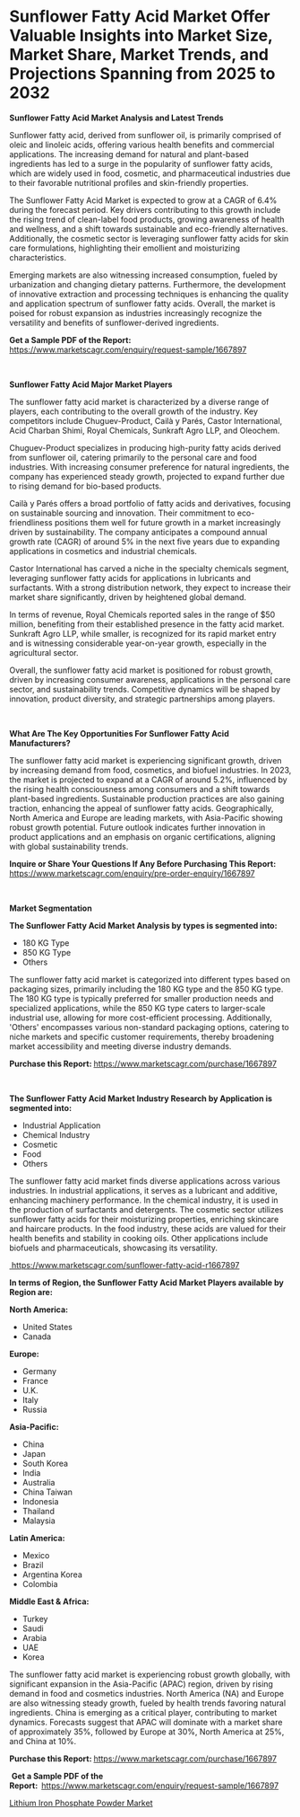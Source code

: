<p><h1>Sunflower Fatty Acid Market Offer Valuable Insights into Market Size, Market Share, Market Trends, and Projections Spanning from 2025 to 2032</h1></p><p><strong>Sunflower Fatty Acid Market Analysis and Latest Trends</strong></p>
<p><p>Sunflower fatty acid, derived from sunflower oil, is primarily comprised of oleic and linoleic acids, offering various health benefits and commercial applications. The increasing demand for natural and plant-based ingredients has led to a surge in the popularity of sunflower fatty acids, which are widely used in food, cosmetic, and pharmaceutical industries due to their favorable nutritional profiles and skin-friendly properties.</p><p>The Sunflower Fatty Acid Market is expected to grow at a CAGR of 6.4% during the forecast period. Key drivers contributing to this growth include the rising trend of clean-label food products, growing awareness of health and wellness, and a shift towards sustainable and eco-friendly alternatives. Additionally, the cosmetic sector is leveraging sunflower fatty acids for skin care formulations, highlighting their emollient and moisturizing characteristics.</p><p>Emerging markets are also witnessing increased consumption, fueled by urbanization and changing dietary patterns. Furthermore, the development of innovative extraction and processing techniques is enhancing the quality and application spectrum of sunflower fatty acids. Overall, the market is poised for robust expansion as industries increasingly recognize the versatility and benefits of sunflower-derived ingredients.</p></p>
<p><strong>Get a Sample PDF of the Report:&nbsp;</strong> <a href="https://www.marketscagr.com/enquiry/request-sample/1667897?utm_campaign=2461&utm_medium=2&utm_source=Github&utm_content=ia&utm_term=07032025&utm_id=sunflower-fatty-acid">https://www.marketscagr.com/enquiry/request-sample/1667897</a></p>
<p>&nbsp;</p>
<p><strong>Sunflower Fatty Acid Major Market Players</strong></p>
<p><p>The sunflower fatty acid market is characterized by a diverse range of players, each contributing to the overall growth of the industry. Key competitors include Chuguev-Product, Cailà y Parés, Castor International, Acid Charban Shimi, Royal Chemicals, Sunkraft Agro LLP, and Oleochem.</p><p>Chuguev-Product specializes in producing high-purity fatty acids derived from sunflower oil, catering primarily to the personal care and food industries. With increasing consumer preference for natural ingredients, the company has experienced steady growth, projected to expand further due to rising demand for bio-based products.</p><p>Cailà y Parés offers a broad portfolio of fatty acids and derivatives, focusing on sustainable sourcing and innovation. Their commitment to eco-friendliness positions them well for future growth in a market increasingly driven by sustainability. The company anticipates a compound annual growth rate (CAGR) of around 5% in the next five years due to expanding applications in cosmetics and industrial chemicals.</p><p>Castor International has carved a niche in the specialty chemicals segment, leveraging sunflower fatty acids for applications in lubricants and surfactants. With a strong distribution network, they expect to increase their market share significantly, driven by heightened global demand.</p><p>In terms of revenue, Royal Chemicals reported sales in the range of $50 million, benefiting from their established presence in the fatty acid market. Sunkraft Agro LLP, while smaller, is recognized for its rapid market entry and is witnessing considerable year-on-year growth, especially in the agricultural sector.</p><p>Overall, the sunflower fatty acid market is positioned for robust growth, driven by increasing consumer awareness, applications in the personal care sector, and sustainability trends. Competitive dynamics will be shaped by innovation, product diversity, and strategic partnerships among players.</p></p>
<p>&nbsp;</p>
<p><strong>What Are The Key Opportunities For Sunflower Fatty Acid Manufacturers?</strong></p>
<p><p>The sunflower fatty acid market is experiencing significant growth, driven by increasing demand from food, cosmetics, and biofuel industries. In 2023, the market is projected to expand at a CAGR of around 5.2%, influenced by the rising health consciousness among consumers and a shift towards plant-based ingredients. Sustainable production practices are also gaining traction, enhancing the appeal of sunflower fatty acids. Geographically, North America and Europe are leading markets, with Asia-Pacific showing robust growth potential. Future outlook indicates further innovation in product applications and an emphasis on organic certifications, aligning with global sustainability trends.</p></p>
<p><strong>Inquire or Share Your Questions If Any Before Purchasing This Report:</strong> <a href="https://www.marketscagr.com/enquiry/pre-order-enquiry/1667897?utm_campaign=2461&utm_medium=2&utm_source=Github&utm_content=ia&utm_term=07032025&utm_id=sunflower-fatty-acid">https://www.marketscagr.com/enquiry/pre-order-enquiry/1667897</a></p>
<p>&nbsp;</p>
<p><strong>Market Segmentation</strong></p>
<p><strong>The Sunflower Fatty Acid Market Analysis by types is segmented into:</strong></p>
<p><ul><li>180 KG Type</li><li>850 KG Type</li><li>Others</li></ul></p>
<p><p>The sunflower fatty acid market is categorized into different types based on packaging sizes, primarily including the 180 KG type and the 850 KG type. The 180 KG type is typically preferred for smaller production needs and specialized applications, while the 850 KG type caters to larger-scale industrial use, allowing for more cost-efficient processing. Additionally, 'Others' encompasses various non-standard packaging options, catering to niche markets and specific customer requirements, thereby broadening market accessibility and meeting diverse industry demands.</p></p>
<p><strong>Purchase this Report:&nbsp;</strong><a href="https://www.marketscagr.com/purchase/1667897?utm_campaign=2461&utm_medium=2&utm_source=Github&utm_content=ia&utm_term=07032025&utm_id=sunflower-fatty-acid">https://www.marketscagr.com/purchase/1667897</a></p>
<p>&nbsp;</p>
<p><strong>The Sunflower Fatty Acid Market Industry Research by Application is segmented into:</strong></p>
<p><ul><li>Industrial Application</li><li>Chemical Industry</li><li>Cosmetic</li><li>Food</li><li>Others</li></ul></p>
<p><p>The sunflower fatty acid market finds diverse applications across various industries. In industrial applications, it serves as a lubricant and additive, enhancing machinery performance. In the chemical industry, it is used in the production of surfactants and detergents. The cosmetic sector utilizes sunflower fatty acids for their moisturizing properties, enriching skincare and haircare products. In the food industry, these acids are valued for their health benefits and stability in cooking oils. Other applications include biofuels and pharmaceuticals, showcasing its versatility.</p></p>
<p><a href="https://www.marketscagr.com/sunflower-fatty-acid-r1667897?utm_campaign=2461&utm_medium=2&utm_source=Github&utm_content=ia&utm_term=07032025&utm_id=sunflower-fatty-acid">&nbsp;https://www.marketscagr.com/sunflower-fatty-acid-r1667897</a></p>
<p><strong>In terms of Region, the Sunflower Fatty Acid Market Players available by Region are:</strong></p>
<p>
    <p> <strong> North America: </strong>
        <ul>
            <li>United States</li>
            <li>Canada</li>
        </ul>
        </p> 
    <p> <strong> Europe: </strong>
        <ul>
            <li>Germany</li>
            <li>France</li>
            <li>U.K.</li>
            <li>Italy</li>
            <li>Russia</li>
        </ul>
        </p> 
    <p> <strong> Asia-Pacific: </strong>
        <ul>
            <li>China</li>
            <li>Japan</li>
            <li>South Korea</li>
            <li>India</li>
            <li>Australia</li>
            <li>China Taiwan</li>
            <li>Indonesia</li>
            <li>Thailand</li>
            <li>Malaysia</li>
        </ul>
        </p> 
    <p> <strong> Latin America: </strong>
        <ul>
            <li>Mexico</li>
            <li>Brazil</li>
            <li>Argentina Korea</li>
            <li>Colombia</li>
        </ul>
        </p> 
    <p> <strong> Middle East & Africa: </strong>
        <ul>
            <li>Turkey</li>
            <li>Saudi</li>
            <li>Arabia</li>
            <li>UAE</li>
            <li>Korea</li>
        </ul>
    </p>
    </p>
<p><p>The sunflower fatty acid market is experiencing robust growth globally, with significant expansion in the Asia-Pacific (APAC) region, driven by rising demand in food and cosmetics industries. North America (NA) and Europe are also witnessing steady growth, fueled by health trends favoring natural ingredients. China is emerging as a critical player, contributing to market dynamics. Forecasts suggest that APAC will dominate with a market share of approximately 35%, followed by Europe at 30%, North America at 25%, and China at 10%.</p></p>
<p><strong>Purchase this Report: </strong><a href="https://www.marketscagr.com/purchase/1667897?utm_campaign=2461&utm_medium=2&utm_source=Github&utm_content=ia&utm_term=07032025&utm_id=sunflower-fatty-acid">https://www.marketscagr.com/purchase/1667897</a></p>
<p>&nbsp;<strong>Get a Sample PDF of the Report:&nbsp;&nbsp;</strong><a href="https://www.marketscagr.com/enquiry/request-sample/1667897?utm_campaign=2461&utm_medium=2&utm_source=Github&utm_content=ia&utm_term=07032025&utm_id=sunflower-fatty-acid">https://www.marketscagr.com/enquiry/request-sample/1667897</a></p>
<p><strong></strong></p>
<p><p><a href="https://github.com/janraimondo83/Market-Research-Report-List-1/blob/main/lithium-iron-phosphate-powder-market.md?utm_campaign=2461&utm_medium=2&utm_source=Github&utm_content=ia&utm_term=07032025&utm_id=sunflower-fatty-acid">Lithium Iron Phosphate Powder Market</a></p></p>